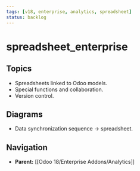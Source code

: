 ```yaml
---
tags: [v18, enterprise, analytics, spreadsheet]
status: backlog
---
```

# spreadsheet_enterprise

## Topics
- Spreadsheets linked to Odoo models.
- Special functions and collaboration.
- Version control.

## Diagrams
- Data synchronization sequence -> spreadsheet.








## Navigation
- **Parent:** [[Odoo 18/Enterprise Addons/Analytics]]
